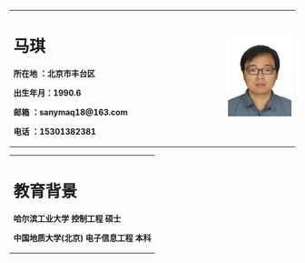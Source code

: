 <table board="0">
<tr>
  <td width="75%">
  <h1>马琪</h1> 
  <p><b>所在地  ：北京市丰台区</b></p>  
  <p><b>出生年月：1990.6</b></p>  
  <p><b>邮箱    ：sanymaq18@163.com</b></p> 
  <p><b>电话    ：15301382381</b></p>  
  </td>
  <td width="25%">
  <img src="/马琪MaQi.jpg" width="100%">
  </td>
</tr>
</table>
<table board="0">
<tr>
  <td width="100%">
  <h1>教育背景</h1> 
  <p><b>哈尔滨工业大学 控制工程 硕士</b></p>  
  <p><b>中国地质大学(北京) 电子信息工程 本科</b></p>  
</table>
